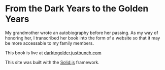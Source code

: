 # From the Dark Years to the Golden Years

My grandmother wrote an autobiography before her passing. As my way of honoring her, I transcribed her book into the form of a website so that it may be more accessable to my family members.

This book is live at [darktogolder.justbunch.com](https://darktogolden.justbunch.com/)

This site was built with the [Solid.js](https://solidjs.com/) framework.

